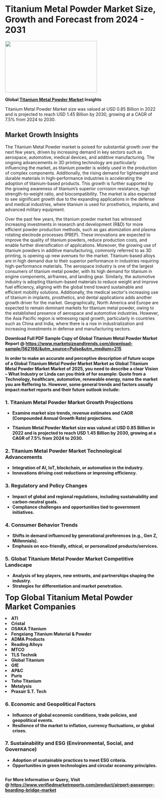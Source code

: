 <H1>Titanium Metal Powder Market Size, Growth and Forecast from 2024 - 2031</H1><img class="aligncenter size-medium wp-image-584254" src="https://thirdeyenews.in/wp-content/uploads/2024/09/Global-Market-Research-300x168.jpeg" alt="" width="300" height="168" /><p><strong>Global&nbsp;<a href="https://www.marketsizeandtrends.com/download-sample/562198/&amp;utm_source=Pulse&amp;utm_medium=215">Titanium Metal Powder Market</a> Insights</strong></p><p>Titanium Metal Powder Market size was valued at USD 0.85 Billion in 2022 and is projected to reach USD 1.45 Billion by 2030, growing at a CAGR of 7.5% from 2024 to 2030.</p><p><h2>Market Growth Insights</h2> <p>The Titanium Metal Powder market is poised for substantial growth over the next few years, driven by increasing demand in key sectors such as aerospace, automotive, medical devices, and additive manufacturing. The ongoing advancements in 3D printing technology are particularly influencing the market, as titanium powder is widely used in the production of complex components. Additionally, the rising demand for lightweight and durable materials in high-performance industries is accelerating the adoption of titanium-based products. This growth is further supported by the growing awareness of titanium’s superior corrosion resistance, high strength-to-weight ratio, and biocompatibility. The market is also expected to see significant growth due to the expanding applications in the defense and medical industries, where titanium is used for prosthetics, implants, and advanced military equipment.</p> <p><strong></strong></p> <p>Over the past few years, the titanium powder market has witnessed increasing investments in research and development (R&D) for more efficient powder production methods, such as gas atomization and plasma rotating electrode processes (PREP). These innovations are expected to improve the quality of titanium powders, reduce production costs, and enable further diversification of applications. Moreover, the growing use of titanium powders in additive manufacturing, commonly referred to as 3D printing, is opening up new avenues for the market. Titanium-based alloys are in high demand due to their superior performance in industries requiring high-performance materials. The aerospace industry is one of the largest consumers of titanium metal powder, with its high demand for titanium in engine components, airframes, and landing gear. Similarly, the automotive industry is adopting titanium-based materials to reduce weight and improve fuel efficiency, aligning with the global trend toward sustainable and efficient mobility solutions. Additionally, the medical sector's increasing use of titanium in implants, prosthetics, and dental applications adds another growth driver for the market. Geographically, North America and Europe are expected to remain dominant markets for titanium metal powder, owing to the established presence of aerospace and automotive industries. However, the Asia Pacific region is witnessing rapid growth, particularly in countries such as China and India, where there is a rise in industrialization and increasing investments in defense and manufacturing sectors.</p> <p><strong></p><p><span class=""><strong>Download Full PDF Sample Copy of Global Titanium Metal Powder Market Report</strong> @ <a href="https://www.marketsizeandtrends.com/download-sample/562198/&amp;utm_source=Pulse&amp;utm_medium=215" target="_blank">https://www.marketsizeandtrends.com/download-sample/562198/&amp;utm_source=Pulse&amp;utm_medium=215</a></span></p><p>In order to make an accurate and perceptive description of future scope of a Global&nbsp;Titanium Metal Powder Market Market as Global&nbsp;Titanium Metal Powder Market Market of 2025, you need to describe a clear Vision &ndash; What Industry or Linda can you think of for example: Quote from a Technology, healthcare, automotive, renewable energy, name the market you are Reffering to. However, some general trends and factors usually impact market reports and their future outlook include:</p><h3>1.&nbsp;<strong>Titanium Metal Powder Market Growth Projections</strong></h3><ul><li>Examine market size trends, revenue estimates and CAGR (Compounded Annual Growth Rate) projections.</li><li><p>Titanium Metal Powder Market size was valued at USD 0.85 Billion in 2022 and is projected to reach USD 1.45 Billion by 2030, growing at a CAGR of 7.5% from 2024 to 2030.</p></li></ul><h3>2.&nbsp;<strong>Titanium Metal Powder Market Technological Advancements</strong></h3><ul><li>Integration of AI, IoT, blockchain, or automation in the industry.</li><li>Innovations driving cost reductions or improving efficiency.</li></ul><h3>3.&nbsp;<strong>Regulatory and Policy Changes</strong></h3><ul><li>Impact of global and regional regulations, including sustainability and carbon-neutral goals.</li><li>Compliance challenges and opportunities tied to government initiatives.</li></ul><h3>4.&nbsp;<strong>Consumer Behavior Trends</strong></h3><ul><li>Shifts in demand influenced by generational preferences (e.g., Gen Z, Millennials).</li><li>Emphasis on eco-friendly, ethical, or personalized products/services.</li></ul><h3>5.&nbsp;<strong>Global Titanium Metal Powder Market Competitive Landscape</strong></h3><ul><li>Analysis of key players, new entrants, and partnerships shaping the industry.</li><li>Strategies for differentiation and market penetration.</li></ul><p data-pm-slice="1 1 []"><span style="color: inherit; font-family: inherit; font-size: 25px;">Top Global Titanium Metal Powder Market Companies</span></p><div class="" data-test-id=""><p><li>ATI</li><li> Cristal</li><li> OSAKA Titanium</li><li> Fengxiang Titanium Material & Powder</li><li> ADMA Products</li><li> Reading Alloys</li><li> MTCO</li><li> TLS Technik</li><li> Global Titanium</li><li> GfE</li><li> AP&C</li><li> Puris</li><li> Toho Titanium</li><li> Metalysis</li><li> Praxair S.T. Tech</li></p></div><h3>6.&nbsp;<strong>Economic and Geopolitical Factors</strong></h3><ul><li>Influence of global economic conditions, trade policies, and geopolitical events.</li><li>Resilience of the market to inflation, currency fluctuations, or global crises.</li></ul><h3>7.&nbsp;<strong>Sustainability and ESG (Environmental, Social, and Governance)</strong></h3><ul><li>Adoption of sustainable practices to meet ESG criteria.</li><li>Opportunities in green technologies and circular economy principles.</li></ul><h2><strong style="font-size: 14px;">For More Information or Query, Visit @&nbsp;</strong><a style="background-color: #ffffff; font-size: 14px;" href="https://www.marketsizeandtrends.com/report/titanium-metal-powder-market/" target="_blank">https://www.verifiedmarketreports.com/product/airport-passenger-boarding-bridge-market</a></h2>
